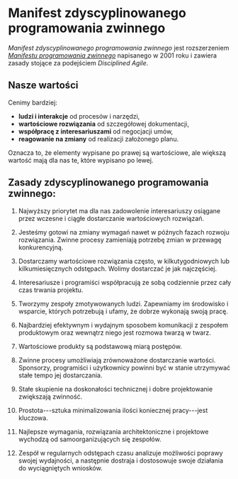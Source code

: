 <!-- źródło: http://www.disciplinedagiledelivery.com/disciplinedagilemanifesto/ -->

# Manifest zdyscyplinowanego programowania zwinnego

*Manifest zdyscyplinowanego programowania zwinnego* jest rozszerzeniem *[Manifestu programowania zwinnego](http://agilemanifesto.org/iso/pl/)* napisanego w 2001 roku i zawiera zasady stojące za podejściem *Disciplined Agile*.

## Nasze wartości

Cenimy bardziej:

- **ludzi i interakcje** od procesów i narzędzi,
- **wartościowe rozwiązania** od szczegółowej dokumentacji,
- **współpracę z interesariuszami** od negocjacji umów,
- **reagowanie na zmiany** od realizacji założonego planu.

Oznacza to, że elementy wypisane po prawej są wartościowe,
ale większą wartość mają dla nas te, które wypisano po lewej.

## Zasady zdyscyplinowanego programowania zwinnego:

1. Najwyższy priorytet ma dla nas zadowolenie interesariuszy osiągane przez wczesne i ciągłe dostarczanie wartościowych rozwiązań.

2. Jesteśmy gotowi na zmiany wymagań nawet w późnych fazach rozwoju rozwiązania. Zwinne procesy zamieniają potrzebę zmian w przewagę konkurencyjną.

3. Dostarczamy wartościowe rozwiązania często, w kilkutygodniowych lub kilkumiesięcznych odstępach. Wolimy dostarczać je jak najczęściej.

4. Interesariusze i programiści współpracują ze sobą codziennie przez cały czas trwania projektu.

5. Tworzymy zespoły zmotywowanych ludzi. Zapewniamy im środowisko i wsparcie, których potrzebują i ufamy, że dobrze wykonają swoją pracę.

6. Najbardziej efektywnym i wydajnym sposobem komunikacji z zespołem produktowym oraz wewnątrz niego jest rozmowa twarzą w twarz.

7. Wartościowe produkty są podstawową miarą postępów.

8. Zwinne procesy umożliwiają zrównoważone dostarczanie wartości. Sponsorzy, programiści i użytkownicy powinni być w stanie utrzymywać stałe tempo jej dostarczania.

9. Stałe skupienie na doskonałości technicznej i dobre projektowanie zwiększają zwinność.

10. Prostota---sztuka minimalizowania ilości koniecznej pracy---jest kluczowa.

11. Najlepsze wymagania, rozwiązania architektoniczne i projektowe wychodzą od samoorganizujących się zespołów.

12. Zespół w regularnych odstępach czasu analizuje możliwości poprawy swojej wydajności, a następnie dostraja i dostosowuje swoje działania do wyciągniętych wniosków.
